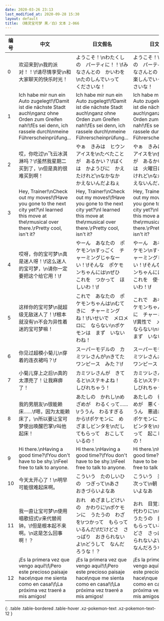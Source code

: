 ```yaml
---
date: 2020-03-26 23:13
last_modified_at: 2020-09-28 15:30
layout: default
title: 《精灵宝可梦 黑／白》文本 2-066
---
```

| 编号 | 中文 | 日文假名 | 日文汉字 |
| ---- | ---- | ---- | --- |
| 0 | 欢迎来到\n我的派对！！\f请尽情享受\n和大家聊天的快乐时光！ | ようこそ！\nわたくしの　パーティに！！\fみなさんとの　かいわを\nたのしんでいって　くださいな！ | ようこそ！\nわたくしの　パーティに！！\fみなさんとの　会話を\n楽しんでいって　くださいな！ |
| 1 | Ich habe mir nun ein Auto zugelegt!\fDamit ist die nächste Stadt auch\nganz ohne Orden zum Greifen nah!\fEs sei denn, ich rassele durch\nmeine Führerscheinprüfung... | Ich habe mir nun ein Auto zugelegt!\fDamit ist die nächste Stadt auch\nganz ohne Orden zum Greifen nah!\fEs sei denn, ich rassele durch\nmeine Führerscheinprüfung... | Ich habe mir nun ein Auto zugelegt!\fDamit ist die nächste Stadt auch\nganz ohne Orden zum Greifen nah!\fEs sei denn, ich rassele durch\nmeine Führerscheinprüfung... |
| 2 | 哎，你吃过\n飞云冰淇淋吗？\f虽然我星期二买到了，\n但是真的很难买到啊！ | やぁ　きみは　ヒウンアイスを\nたべたことが　あるかい？\fぼくは　かようびに　かえたけれど\nなかなか　かえないんだよねぇ | やぁ　きみは　ヒウンアイスを\n食べたことが　あるかい？\fぼくは　火曜日に　買えたけれど\nなかなか　買えないんだよねぇ |
| 3 | Hey, Trainer!\nCheck out my moves!\fHave you gone to the next city yet?\nI learned this move at the\rmusical over there.\rPretty cool, isn't it? | Hey, Trainer!\nCheck out my moves!\fHave you gone to the next city yet?\nI learned this move at the\rmusical over there.\rPretty cool, isn't it? | Hey, Trainer!\nCheck out my moves!\fHave you gone to the next city yet?\nI learned this move at the\rmusical over there.\rPretty cool, isn't it? |
| 4 | 哎呀，你的宝可梦\n真是迷人呀！\f这么迷人的宝可梦，\n请你一定要把这个给它用！\f | やーん　あなたの　ポケモン\nすっごく　チャーミングじゃなーい！\fそんな　ポケモンちゃんには\nぜひ　これを　つかって　ほしいわ！\f | やーん　あなたの　ポケモン\nすっごく　チャーミングじゃなーい！\fそんな　ポケモンちゃんには\nぜひ　これを　使って　ほしいわ！\f |
| 5 | 这样你的宝可梦\n就超级无敌迷人了！\f根本就没有\n不会为异性着迷的宝可梦嘛！ | これで　あなたの　ポケモンちゃんは\nむてきに　チャーミングね！\fいせいで　メロメロに　ならない\nポケモンは　まず　いないわね！ | これで　あなたの　ポケモンちゃんは\n無敵に　チャーミングね！\f異性で　メロメロに　ならない\nポケモンは　まず　いないわね！ |
| 6 | 你见过超模小菊儿\n穿着的连衣裙吗？\f | スーパーモデルの　カミツレさんが\nきてた　ワンピース　みた？\f | スーパーモデルの　カミツレさんが\n着てた　ワンピース　みた？\f |
| 7 | 小菊儿穿上之后\n真的太漂亮了！让我麻痹了！ | カミツレさんが　きてると\nステキよね！　しびれちゃう！ | カミツレさんが　着てると\nステキよね！　しびれちゃう！ |
| 8 | 我的男朋友\n很能赖床……\f嗯，因为太能赖床了，\n所以要让宝可梦使出唤醒巴掌\r叫他起床！ | あたしの　かれし\nめざめが　わるくって……\rううん　わるすぎるから\fポケモンに　めざましビンタを\nだしてもらって　おこしているの！ | あたしの　彼氏\n目覚めが　悪くって……\rううん　悪過ぎるから\fポケモンに　めざましビンタを\nだしてもらって　起こしているの！ |
| 9 | Hi there.\nHaving a good time?\fYou don't have to be shy.\nFeel free to talk to anyone. | Hi there.\nHaving a good time?\fYou don't have to be shy.\nFeel free to talk to anyone. | Hi there.\nHaving a good time?\fYou don't have to be shy.\nFeel free to talk to anyone. |
| 10 | 今天太开心了！\n明早可能很难起床啊。 | こういう　たのしいひの　つぎって\nあさ　おきづらいよなあ | こういう　楽しい日の　次って\n朝　起きづらいよなあ |
| 11 | 我一直让宝可梦\n使用唱歌招式\r来代替闹钟。\f但是根本起不来啊。\n这是怎么回事啊！？ | おれ　めざましどけいの　かわりに\nポケモンに　うたうの　わざを\rつかって　もらっているんだ\fだけどさ　さっぱり　おきられないよ\nどうして　なんだろうな！？ | おれ　目覚まし時計の　代わりに\nポケモンに　うたうの　技を\r使って　もらっているんだ\fだけどさ　さっぱり　起きられないよ\nどうして　なんだろうな！？ |
| 12 | ¡Es la primera vez que vengo aquí!\f¡Pero este precioso paisaje hace\nque me sienta como en casa!\f¡La próxima vez traeré a mis amigos! | ¡Es la primera vez que vengo aquí!\f¡Pero este precioso paisaje hace\nque me sienta como en casa!\f¡La próxima vez traeré a mis amigos! | ¡Es la primera vez que vengo aquí!\f¡Pero este precioso paisaje hace\nque me sienta como en casa!\f¡La próxima vez traeré a mis amigos! |
{: .table .table-bordered .table-hover .xz-pokemon-text .xz-pokemon-text-12 }